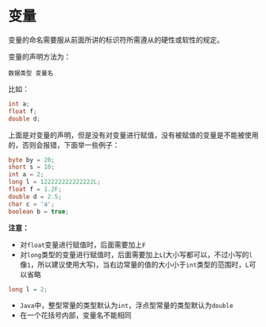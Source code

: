 # 变量

变量的命名需要服从前面所讲的标识符所需遵从的硬性或软性的规定。

变量的声明方法为：

```
数据类型 变量名
```

比如：

```java
int a;
float f;
double d;
```

上面是对变量的声明，但是没有对变量进行赋值，没有被赋值的变量是不能被使用的，否则会报错，下面举一些例子：

```java
byte by = 20;
short s = 10;
int a = 2;
long l = 122222222222222L;
float f = 1.2F;
double d = 2.5;
char c = 'a';
boolean b = true;
```

**注意：**

- 对`float`变量进行赋值时，后面需要加上`F`
- 对`long`类型的变量进行赋值时，后面需要加上`L`(大小写都可以，不过小写的`l`像`1`，所以建议使用大写)，当右边常量的值的大小小于`int`类型的范围时，`L`可以省略

```java
long l = 2; 
```

- `Java`中，整型常量的类型默认为`int`，浮点型常量的类型默认为`double`
- 在一个花括号内部，变量名不能相同